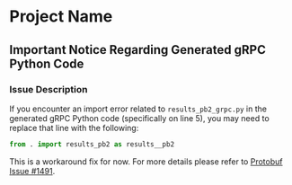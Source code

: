 # Project Name

## Important Notice Regarding Generated gRPC Python Code

### Issue Description

If you encounter an import error related to `results_pb2_grpc.py` in the generated gRPC Python code (specifically on line 5), you may need to replace that line with the following:

```python
from . import results_pb2 as results__pb2
```

This is a workaround fix for now. For more details please refer to [Protobuf Issue #1491](https://github.com/protocolbuffers/protobuf/issues/1491).

